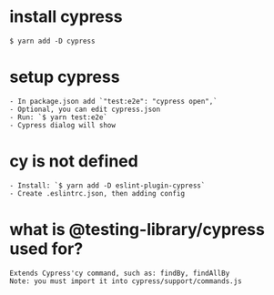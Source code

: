 # install cypress
    $ yarn add -D cypress

# setup cypress
    - In package.json add `"test:e2e": "cypress open",`
    - Optional, you can edit cypress.json
    - Run: `$ yarn test:e2e`
    - Cypress dialog will show

# cy is not defined
    - Install: `$ yarn add -D eslint-plugin-cypress`
    - Create .eslintrc.json, then adding config

# what is @testing-library/cypress used for?
    Extends Cypress'cy command, such as: findBy, findAllBy
    Note: you must import it into cypress/support/commands.js
